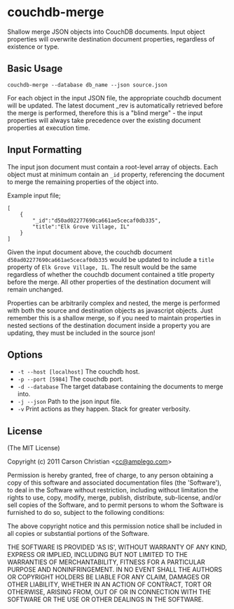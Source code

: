 # couchdb-merge

Shallow merge JSON objects into CouchDB documents. Input object properties will overwrite destination document properties, regardless of existence or type.

## Basic Usage

	couchdb-merge --database db_name --json source.json

For each object in the input JSON file, the appropriate couchdb document will be updated. The latest document _rev is automatically retrieved before the merge is performed, therefore this is a "blind merge" - the input properties will always take precedence over the existing document properties at execution time.

## Input Formatting

The input json document must contain a root-level array of objects. Each object must at minimum contain an `_id` property, referencing the document to merge the remaining properties of the object into.

Example input file;

	[
		{
			"_id":"d50ad02277690ca661ae5cecaf0db335",
			"title":"Elk Grove Village, IL"
		}
	]

Given the input document above, the couchdb document `d50ad02277690ca661ae5cecaf0db335` would be updated to include a `title` property of `Elk Grove Village, IL`. The result would be the same regardless of whether the couchdb document contained a title property before the merge. All other properties of the destination document will remain unchanged.

Properties can be arbitrarily complex and nested, the merge is performed with both the source and destination objects as javascript objects. Just remember this is a shallow merge, so if you need to maintain properties in nested sections of the destination document inside a property you are updating, they must be included in the source json!

## Options

* `-t --host [localhost]` The couchdb host.
* `-p --port [5984]` The couchdb port.
* `-d --database` The target database containing the documents to merge into.
* `-j --json` Path to the json input file.
* `-v` Print actions as they happen. Stack for greater verbosity.

## License 

(The MIT License)

Copyright (c) 2011 Carson Christian &lt;cc@amplego.com&gt;

Permission is hereby granted, free of charge, to any person obtaining
a copy of this software and associated documentation files (the
'Software'), to deal in the Software without restriction, including
without limitation the rights to use, copy, modify, merge, publish,
distribute, sub-license, and/or sell copies of the Software, and to
permit persons to whom the Software is furnished to do so, subject to
the following conditions:

The above copyright notice and this permission notice shall be
included in all copies or substantial portions of the Software.

THE SOFTWARE IS PROVIDED 'AS IS', WITHOUT WARRANTY OF ANY KIND,
EXPRESS OR IMPLIED, INCLUDING BUT NOT LIMITED TO THE WARRANTIES OF
MERCHANTABILITY, FITNESS FOR A PARTICULAR PURPOSE AND NONINFRINGEMENT.
IN NO EVENT SHALL THE AUTHORS OR COPYRIGHT HOLDERS BE LIABLE FOR ANY
CLAIM, DAMAGES OR OTHER LIABILITY, WHETHER IN AN ACTION OF CONTRACT,
TORT OR OTHERWISE, ARISING FROM, OUT OF OR IN CONNECTION WITH THE
SOFTWARE OR THE USE OR OTHER DEALINGS IN THE SOFTWARE.